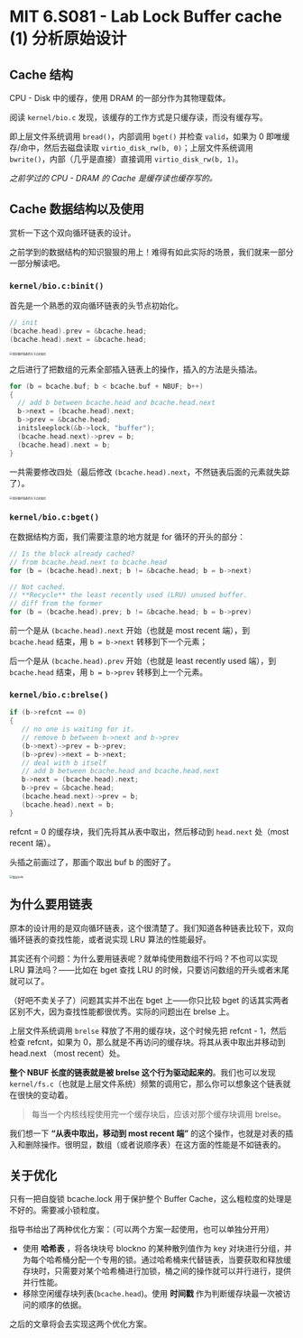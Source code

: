 # MIT 6.S081 - Lab Lock Buffer cache (1) 分析原始设计

## Cache 结构

CPU - Disk 中的缓存，使用 DRAM 的一部分作为其物理载体。

阅读 `kernel/bio.c` 发现，该缓存的工作方式是只缓存读，而没有缓存写。

即上层文件系统调用 `bread()`，内部调用 `bget()` 并检查 `valid`，如果为 0 即唯缓存/命中，然后去磁盘读取 `virtio_disk_rw(b, 0)`；上层文件系统调用 `bwrite()`，内部（几乎是直接）直接调用 `virtio_disk_rw(b, 1)`。

*之前学过的 CPU - DRAM 的 Cache 是缓存读也缓存写的。*

## Cache 数据结构以及使用

赏析一下这个双向循环链表的设计。

之前学到的数据结构的知识狠狠的用上！难得有如此实际的场景，我们就来一部分一部分解读吧。

### `kernel/bio.c:binit()`

首先是一个熟悉的双向循环链表的头节点初始化。

```c
// init
(bcache.head).prev = &bcache.head;
(bcache.head).next = &bcache.head;
```

<img src="https://typora-1304621073.cos.ap-guangzhou.myqcloud.com/typora/%E5%8F%8C%E5%90%91%E5%BE%AA%E7%8E%AF%E9%93%BE%E8%A1%A8%E7%9A%84%E5%A4%B4%E8%8A%82%E7%82%B9%E5%88%9D%E5%A7%8B%E5%8C%96.jpg" alt="双向循环链表的头节点初始化" style="zoom: 33%;" />

之后进行了把数组的元素全部插入链表上的操作，插入的方法是头插法。

```c
for (b = bcache.buf; b < bcache.buf + NBUF; b++)
{
  // add b between bcache.head and bcache.head.next
  b->next = (bcache.head).next;
  b->prev = &bcache.head;
  initsleeplock(&b->lock, "buffer");
  (bcache.head.next)->prev = b;
  (bcache.head).next = b;
}
```

一共需要修改四处（最后修改 `(bcache.head).next`，不然链表后面的元素就失踪了）。

<img src="https://typora-1304621073.cos.ap-guangzhou.myqcloud.com/typora/%E5%8F%8C%E5%90%91%E5%BE%AA%E7%8E%AF%E9%93%BE%E8%A1%A8%E5%A4%B4%E6%8F%92%E6%B3%95.jpg" alt="双向循环链表的头节点初始化" style="zoom: 33%;" />

### `kernel/bio.c:bget()`

在数据结构方面，我们需要注意的地方就是 for 循环的开头的部分：

```c
// Is the block already cached?
// from bcache.head.next to bcache.head
for (b = (bcache.head).next; b != &bcache.head; b = b->next)
```

```c
// Not cached.
// **Recycle** the least recently used (LRU) unused buffer.
// diff from the former
for (b = (bcache.head).prev; b != &bcache.head; b = b->prev)
```

前一个是从 `(bcache.head).next` 开始（也就是 most recent 端），到 `bcache.head` 结束，用 `b = b->next` 转移到下一个元素；

后一个是从 `(bcache.head).prev` 开始（也就是 least recently used 端），到 `bcache.head` 结束，用 `b = b->prev` 转移到上一个元素。

### `kernel/bio.c:brelse()`

```c
if (b->refcnt == 0)
{
   // no one is waiting for it.
   // remove b between b->next and b->prev
   (b->next)->prev = b->prev;
   (b->prev)->next = b->next;
   // deal with b itself
   // add b between bcache.head and bcache.head.next
   b->next = (bcache.head).next;
   b->prev = &bcache.head;
   (bcache.head.next)->prev = b;
   (bcache.head).next = b;
}
```

refcnt = 0 的缓存块，我们先将其从表中取出，然后移动到 `head.next` 处（most recent 端）。

头插之前画过了，那画个取出 buf b 的图好了。

<img src="https://typora-1304621073.cos.ap-guangzhou.myqcloud.com/typora/%E5%8F%96%E5%87%BAbufb.jpg" alt="取出bufb" style="zoom: 33%;" />

## 为什么要用链表

原本的设计用的是双向循环链表，这个很清楚了。我们知道各种链表比较下，双向循环链表的查找性能，或者说实现 LRU 算法的性能最好。

其实还有个问题：为什么要用链表呢？就单纯使用数组不行吗？不也可以实现 LRU 算法吗？——比如在 bget 查找 LRU 的时候，只要访问数组的开头或者末尾就可以了。

（好吧不卖关子了）问题其实并不出在 bget 上——你只比较 bget 的话其实两者区别不大，因为查找性能都很优秀。实际的问题出在 brelse 上。

上层文件系统调用 `brelse` 释放了不用的缓存块，这个时候先把 refcnt - 1，然后检查 refcnt，如果为 0，那么就是不再访问的缓存块。将其从表中取出并移动到 head.next （most recent）处。

**整个 NBUF 长度的链表就是被 brelse 这个行为驱动起来的**。我们也可以发现 `kernel/fs.c`（也就是上层文件系统）频繁的调用它，那么你可以想象这个链表就在很快的变动着。

> 每当一个内核线程使用完一个缓存块后，应该对那个缓存块调用 brelse。

我们想一下 **“从表中取出，移动到 most recent 端”** 的这个操作，也就是对表的插入和删除操作。很明显，数组（或者说顺序表）在这方面的性能是不如链表的。

## 关于优化

只有一把自旋锁 bcache.lock 用于保护整个 Buffer Cache，这么粗粒度的处理是不好的。需要减小锁粒度。

指导书给出了两种优化方案：（可以两个方案一起使用，也可以单独分开用）

- 使用 **哈希表** ，将各块块号 blockno 的某种散列值作为 key 对块进行分组，并为每个哈希桶分配一个专用的锁。通过哈希桶来代替链表，当要获取和释放缓存块时，只需要对某个哈希桶进行加锁，桶之间的操作就可以并行进行，提供并行性能。
- 移除空闲缓存块列表(`bcache.head`)。使用 **时间戳** 作为判断缓存块最一次被访问的顺序的依据。

之后的文章将会去实现这两个优化方案。

